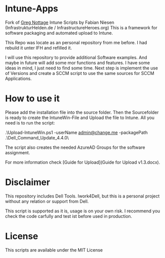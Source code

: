 # Intune-Apps
Fork of [Greg Nottage](https://github.com/gregnottage/IntuneScripts) Intune Scripts by Fabian Niesen (InfrastrukturHelden.de / InfrastructureHeroes.org)
This is a framework for software packaging and automated upload to Intune. 

This Repo was locate as an personal repository from me before. I had rebuild it unter IFH and refilled it.

I will use this repository to provide additional Software examples. And maybe in future will add some mor functions and features. I have some ideas in mind, I just need to find some time.
Next step is implement the use of Versions and create a SCCM script to use the same sources for SCCM Applications.

# How to use it
Please add the installation file into the source folder. Then the Sourcefolder is ready to create the IntuneWin-File and Upload the file to Intune. 
All you need is to run the script:

.\Upload-IntuneWin.ps1 -userName admin@change.me -packagePath .\Dell_Command_Update_4.4.0\

The script also creates the needed AzureAD Groups for the software assignment.

For more information check [Guide for Upload](Guide for Upload v1.3.docx).

# Disclaimer
This repository includes Dell Tools. Iwork4Dell, but this is a personal project without any relation or support from Dell.

This script is supported as it is, usage is on your own risk. I recommend you check the code carfully and test ist before used in production.

# License
This scripts are available under the MIT License
